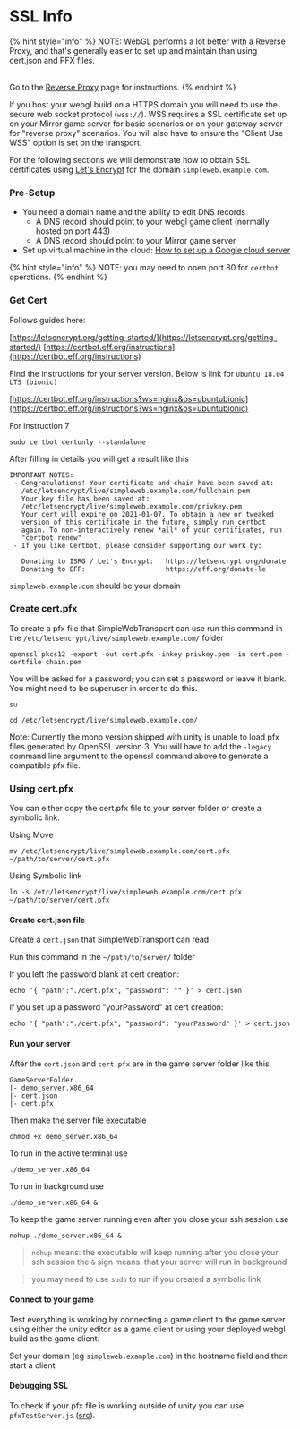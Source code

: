 # SSL Info

{% hint style="info" %}
NOTE: WebGL performs a lot better with a Reverse Proxy, and that's generally easier to set up and maintain than using cert.json and PFX files.

\
Go to the [Reverse Proxy](../../reverse-proxy/) page for instructions.
{% endhint %}

If you host your webgl build on a HTTPS domain you will need to use the secure web socket protocol (`wss://`). WSS requires a SSL certificate set up on your Mirror game server for basic scenarios or on your gateway server for "reverse proxy" scenarios. You will also have to ensure the "Client Use WSS" option is set on the transport.

For the following sections we will demonstrate how to obtain SSL certificates using [Let's Encrypt](https://letsencrypt.org/) for the domain `simpleweb.example.com`.

### Pre-Setup

* You need a domain name and the ability to edit DNS records
    * A DNS record should point to your webgl game client (normally hosted on port 443)
    * A DNS record should point to your Mirror game server
* Set up virtual machine in the cloud: [How to set up a Google cloud server](https://mirror-networking.com/docs/Articles/Guides/DevServer/gcloud/index.html)

{% hint style="info" %}
NOTE: you may need to open port 80 for `certbot` operations.
{% endhint %}

### Get Cert

Follows guides here:

[https://letsencrypt.org/getting-started/](https://letsencrypt.org/getting-started/) [https://certbot.eff.org/instructions](https://certbot.eff.org/instructions)

Find the instructions for your server version. Below is link for `Ubuntu 18.04 LTS (bionic)`

[https://certbot.eff.org/instructions?ws=nginx&os=ubuntubionic](https://certbot.eff.org/instructions?ws=nginx&os=ubuntubionic)

For instruction 7

```
sudo certbot certonly --standalone
```

After filling in details you will get a result like this

```
IMPORTANT NOTES:
 - Congratulations! Your certificate and chain have been saved at:
   /etc/letsencrypt/live/simpleweb.example.com/fullchain.pem
   Your key file has been saved at:
   /etc/letsencrypt/live/simpleweb.example.com/privkey.pem
   Your cert will expire on 2021-01-07. To obtain a new or tweaked
   version of this certificate in the future, simply run certbot
   again. To non-interactively renew *all* of your certificates, run
   "certbot renew"
 - If you like Certbot, please consider supporting our work by:

   Donating to ISRG / Let's Encrypt:   https://letsencrypt.org/donate
   Donating to EFF:                    https://eff.org/donate-le
```

`simpleweb.example.com` should be your domain

### Create cert.pfx

To create a pfx file that SimpleWebTransport can use run this command in the `/etc/letsencrypt/live/simpleweb.example.com/` folder

```
openssl pkcs12 -export -out cert.pfx -inkey privkey.pem -in cert.pem -certfile chain.pem
```

You will be asked for a password; you can set a password or leave it blank. You might need to be superuser in order to do this.

```
su

cd /etc/letsencrypt/live/simpleweb.example.com/
```

Note: Currently the mono version shipped with unity is unable to load pfx files generated by OpenSSL version 3. You will have to add the `-legacy` command line argument to the openssl command above to generate a compatible pfx file.

### Using cert.pfx

You can either copy the cert.pfx file to your server folder or create a symbolic link.

Using Move

```
mv /etc/letsencrypt/live/simpleweb.example.com/cert.pfx ~/path/to/server/cert.pfx
```

Using Symbolic link

```
ln -s /etc/letsencrypt/live/simpleweb.example.com/cert.pfx ~/path/to/server/cert.pfx
```

#### Create cert.json file

Create a `cert.json` that SimpleWebTransport can read

Run this command in the `~/path/to/server/` folder

If you left the password blank at cert creation:

```
echo '{ "path":"./cert.pfx", "password": "" }' > cert.json
```

If you set up a password "yourPassword" at cert creation:

```
echo '{ "path":"./cert.pfx", "password": "yourPassword" }' > cert.json
```

#### Run your server

After the `cert.json` and `cert.pfx` are in the game server folder like this

```
GameServerFolder
|- demo_server.x86_64
|- cert.json
|- cert.pfx
```

Then make the server file executable

```
chmod +x demo_server.x86_64
```

To run in the active terminal use

```
./demo_server.x86_64
```

To run in background use

```
./demo_server.x86_64 &
```

To keep the game server running even after you close your ssh session use

```
nohup ./demo_server.x86_64 &
```

> `nohup` means: the executable will keep running after you close your ssh session the `&` sign means: that your server will run in background

> you may need to use `sudo` to run if you created a symbolic link

#### Connect to your game

Test everything is working by connecting a game client to the game server using either the unity editor as a game client or using your deployed webgl build as the game client.

Set your domain (eg `simpleweb.example.com`) in the hostname field and then start a client

#### Debugging SSL

To check if your pfx file is working outside of unity you can use `pfxTestServer.js` ([src](https://github.com/James-Frowen/SimpleWebTransport/blob/master/DebugScripts~/node~/pfxTestServer.js)).
